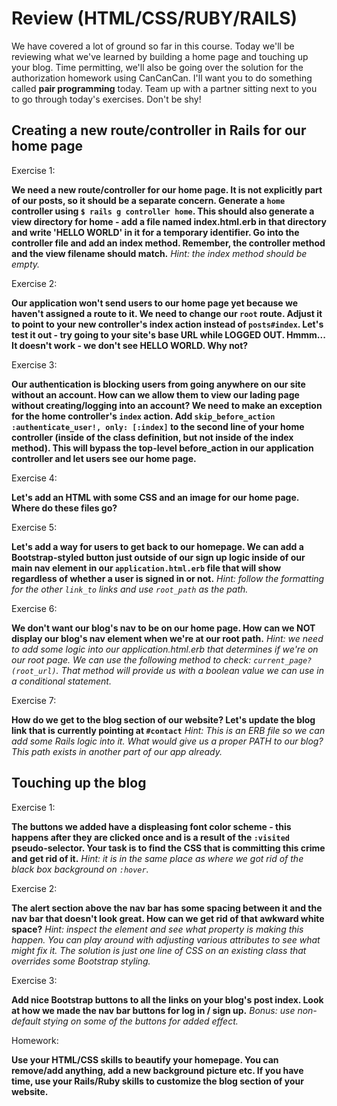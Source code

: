# Review (HTML/CSS/RUBY/RAILS)

We have covered a lot of ground so far in this course. Today we'll be reviewing what we've learned by building a home page and touching up your blog. Time permitting, we'll also be going over the solution for the authorization homework using CanCanCan. I'll want you to do something called **pair programming** today. Team up with a partner sitting next to you to go through today's exercises. Don't be shy!

## Creating a new route/controller in Rails for our home page

Exercise 1:

**We need a new route/controller for our home page. It is not explicitly part of our posts, so it should be a separate concern. Generate a `home` controller using `$ rails g controller home`. This should also generate a view directory for home - add a file named index.html.erb in that directory and write 'HELLO WORLD' in it for a temporary identifier. Go into the controller file and add an index method. Remember, the controller method and the view filename should match.** *Hint: the index method should be empty.*

Exercise 2:

**Our application won't send users to our home page yet because we haven't assigned a route to it. We need to change our `root` route. Adjust it to point to your new controller's index action instead of `posts#index`. Let's test it out - try going to your site's base URL while LOGGED OUT. Hmmm... It doesn't work - we don't see HELLO WORLD. Why not?**

Exercise 3:

**Our authentication is blocking users from going anywhere on our site without an account. How can we allow them to view our lading page without creating/logging into an account? We need to make an exception for the home controller's `index` action. Add `skip_before_action :authenticate_user!, only: [:index]` to the second line of your home controller (inside of the class definition, but not inside of the index method). This will bypass the top-level before_action in our application controller and let users see our home page.**

Exercise 4:

**Let's add an HTML with some CSS and an image for our home page. Where do these files go?**

Exercise 5:

**Let's add a way for users to get back to our homepage. We can add a Bootstrap-styled button just outside of our sign up logic inside of our main nav element in our `application.html.erb` file that will show regardless of whether a user is signed in or not.** *Hint: follow the formatting for the other `link_to` links and use `root_path` as the path.* 

Exercise 6:

**We don't want our blog's nav to be on our home page. How can we NOT display our blog's nav element when we're at our root path.** *Hint: we need to add some logic into our application.html.erb that determines if we're on our root page. We can use the following method to check: `current_page?(root_url)`. That method will provide us with a boolean value we can use in a conditional statement.*

Exercise 7:

**How do we get to the blog section of our website? Let's update the blog link that is currently pointing at `#contact`** *Hint: This is an ERB file so we can add some Rails logic into it. What would give us a proper PATH to our blog? This path exists in another part of our app already.*

## Touching up the blog

Exercise 1:

**The buttons we added have a displeasing font color scheme - this happens after they are clicked once and is a result of the `:visited` pseudo-selector. Your task is to find the CSS that is committing this crime and get rid of it.** *Hint: it is in the same place as where we got rid of the black box background on `:hover`.*

Exercise 2:

**The alert section above the nav bar has some spacing between it and the nav bar that doesn't look great. How can we get rid of that awkward white space?** *Hint: inspect the element and see what property is making this happen. You can play around with adjusting various attributes to see what might fix it. The solution is just one line of CSS on an existing class that overrides some Bootstrap styling.*

Exercise 3:

**Add nice Bootstrap buttons to all the links on your blog's post index. Look at how we made the nav bar buttons for log in / sign up.** *Bonus: use non-default stying on some of the buttons for added effect.*

Homework:

**Use your HTML/CSS skills to beautify your homepage. You can remove/add anything, add a new background picture etc. If you have time, use your Rails/Ruby skills to customize the blog section of your website.**